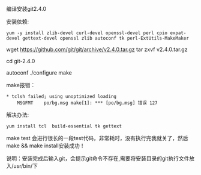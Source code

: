 编译安装git2.4.0

安装依赖:
```
yum -y install zlib-devel curl-devel openssl-devel perl cpio expat-devel gettext-devel openssl zlib autoconf tk perl-ExtUtils-MakeMaker
```

wget https://github.com/git/git/archive/v2.4.0.tar.gz
tar zxvf v2.4.0.tar.gz

cd git-2.4.0

autoconf
./configure
make

make报错：
```
* tclsh failed; using unoptimized loading
    MSGFMT    po/bg.msg make[1]: *** [po/bg.msg] 错误 127

```

解决办法:
```
yum install tcl  build-essential tk gettext
```
make test 会进行很长的一段test代码，非常耗时，没有执行完我就关了，然后make && make install安装成功！

说明：安装完成后输入git，会提示git命令不存在,需要将安装目录的git执行文件放入/usr/bin/下
